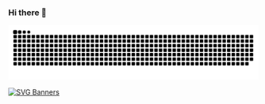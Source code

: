 ### Hi there 👋

![Alt](https://raw.githubusercontent.com/Platane/snk/output/github-contribution-grid-snake.svg)

[![SVG Banners](https://svg-banners.vercel.app/api?type=typeWriter&text1=Ramon%20Hernandez%20👨‍💻&width=800&height=400)](https://github.com/Akshay090/svg-banners)

